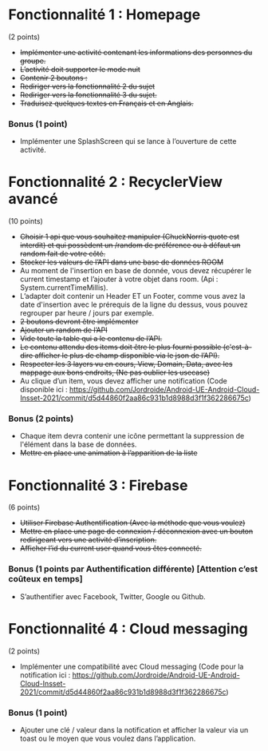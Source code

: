 # Fonctionnalité 1 : Homepage
(2 points)

- ~~Implémenter une activité contenant les informations des personnes du groupe.~~
- ~~L’activité doit supporter le mode nuit~~
- ~~Contenir 2 boutons :~~
- ~~Rediriger vers la fonctionnalité 2 du sujet~~
- ~~Rediriger vers la fonctionnalité 3 du sujet.~~
- ~~Traduisez quelques textes en Français et en Anglais.~~


### Bonus (1 point)
- Implémenter une SplashScreen qui se lance à l’ouverture de cette activité.

# Fonctionnalité 2 : RecyclerView avancé
(10 points)

- ~~Choisir 1 api que vous souhaitez manipuler (ChuckNorris quote est interdit) et qui possèdent un /random de préférence ou à défaut un random fait de votre côté.~~
- ~~Stocker les valeurs de l’API dans une base de données ROOM~~
- Au moment de l'insertion en base de donnée, vous devez récupérer le current timestamp et l’ajouter à votre objet dans room. (Api : System.currentTimeMillis).
- L’adapter doit contenir un Header ET un Footer, comme vous avez la date d'insertion avec le prérequis de la ligne du dessus, vous pouvez regrouper par heure / jours par exemple.
- ~~2 boutons devront être implémenter~~
- ~~Ajouter un random de l’API~~
- ~~Vide toute la table qui a le contenu de l’API.~~
- ~~Le contenu attendu des items doit être le plus fourni possible (c'est-à-dire afficher le plus de champ disponible via le json de l’API).~~
- ~~Respecter les 3 layers vu en cours, View, Domain, Data, avec les mappage aux bons endroits, (Ne pas oublier les usecase)~~
- Au clique d’un item, vous devez afficher une notification (Code disponible ici : https://github.com/Jordroide/Android-UE-Android-Cloud-Insset-2021/commit/d5d44860f2aa86c931b1d8988d3f1f362286675c)

### Bonus (2 points)
- Chaque item devra contenir une icône permettant la suppression de l'élément dans la base de données.
- ~~Mettre en place une animation à l’apparition de la liste~~



# Fonctionnalité 3 : Firebase
(6 points)

- ~~Utiliser Firebase Authentification (Avec la méthode que vous voulez)~~
- ~~Mettre en place une page de connexion / déconnexion avec un bouton redirigeant vers une activité d’inscription.~~
- ~~Afficher l’id du current user quand vous êtes connecté.~~

### Bonus (1 points par Authentification différente) [Attention c’est coûteux en temps]
- S’authentifier avec Facebook, Twitter, Google ou Github.

# Fonctionnalité 4 : Cloud messaging
(2 points)

- Implémenter une compatibilité avec Cloud messaging (Code pour la notification ici : https://github.com/Jordroide/Android-UE-Android-Cloud-Insset-2021/commit/d5d44860f2aa86c931b1d8988d3f1f362286675c)

### Bonus (1 point)
- Ajouter une clé / valeur dans la notification et afficher la valeur via un toast ou le moyen que vous voulez dans l’application.
